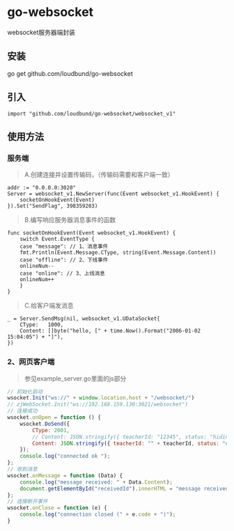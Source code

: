 # go-websocket
websocket服务器端封装
## 安装
go get github.com/loudbund/go-websocket

## 引入
```golang
import "github.com/loudbund/go-websocket/websocket_v1"
```

## 使用方法
### 服务端
>A.创建连接并设置传输码，（传输码需要和客户端一致）
>
    addr := "0.0.0.0:3020"
	Server = websocket_v1.NewServer(func(Event websocket_v1.HookEvent) {
		socketOnHookEvent(Event)
	}).Set("SendFlag", 398359203)
 
>B.编写响应服务器消息事件的函数
>
    func socketOnHookEvent(Event websocket_v1.HookEvent) {
 	    switch Event.EventType {
 	    case "message": // 1、消息事件
 		fmt.Println(Event.Message.CType, string(Event.Message.Content))
 	    case "offline": // 2、下线事件
 		onlineNum--
 	    case "online": // 3、上线消息
 		onlineNum++
 	    }
    }
>C.给客户端发消息
>
    _ = Server.SendMsg(nil, websocket_v1.UDataSocket{
        CType:   1000,
        Content: []byte("hello, [" + time.Now().Format("2006-01-02 15:04:05") + "]"),
    })
### 2、网页客户端
>参见example_server.go里面的js部分
```javascript
// 初始化启动
wsocket.Init("ws://" + window.location.host + "/websocket/")
// zjWebSocket.Init("ws://192.168.159.130:3021/websocket")
// 连接成功
wsocket.onOpen = function () {
    wsocket.DoSend({
        CType: 2001,
        // Content: JSON.stringify({ teacherId: "12345", status: "hiding" })
        Content: JSON.stringify({ teacherId: "" + teacherId, status: "online" })
    });
    console.log("connected ok ");
};
// 收到消息
wsocket.onMessage = function (Data) {
    console.log("message received: " + Data.Content);
    document.getElementById("receivedId").innerHTML = "message received: " + Data.Content + "\n" + document.getElementById("receivedId").innerHTML
};
// 连接断开事件
wsocket.onClose = function (e) {
    console.log("connection closed (" + e.code + ")");
}
```